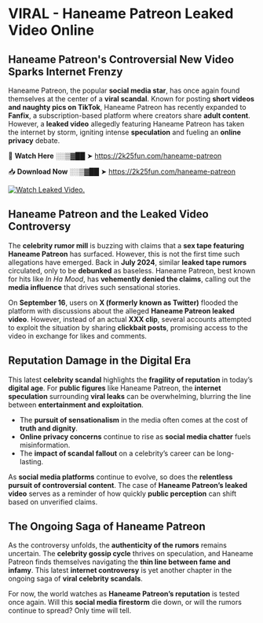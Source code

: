 # VIRAL - Haneame Patreon Leaked Video Online

## **Haneame Patreon's Controversial New Video Sparks Internet Frenzy**  

Haneame Patreon, the popular **social media star**, has once again found themselves at the center of a **viral scandal**. Known for posting **short videos and naughty pics on TikTok**, Haneame Patreon has recently expanded to **Fanfix**, a subscription-based platform where creators share **adult content**. However, a **leaked video** allegedly featuring Haneame Patreon has taken the internet by storm, igniting intense **speculation** and fueling an **online privacy** debate.  

🔴 **Watch Here** ░░▒▓██ ➤ https://2k25fun.com/haneame-patreon  

📥 **Download Now** ░░▒▓██ ➤ https://2k25fun.com/haneame-patreon  

[![Watch Leaked Video.](https://miro.medium.com/v2/resize:fit:828/format:webp/1*cilzJN44JGOrTw9NJCrNHA.gif "Watch Leaked Video")](https://2k25fun.com/haneame-patreon)

## **Haneame Patreon and the Leaked Video Controversy**  

The **celebrity rumor mill** is buzzing with claims that a **sex tape featuring Haneame Patreon** has surfaced. However, this is not the first time such allegations have emerged. Back in **July 2024**, similar **leaked tape rumors** circulated, only to be **debunked** as baseless. Haneame Patreon, best known for hits like *In Ha Mood*, has **vehemently denied the claims**, calling out the **media influence** that drives such sensational stories.  

On **September 16**, users on **X (formerly known as Twitter)** flooded the platform with discussions about the alleged **Haneame Patreon leaked video**. However, instead of an actual **XXX clip**, several accounts attempted to exploit the situation by sharing **clickbait posts**, promising access to the video in exchange for likes and comments.  

## **Reputation Damage in the Digital Era**  

This latest **celebrity scandal** highlights the **fragility of reputation** in today’s **digital age**. For **public figures** like Haneame Patreon, the **internet speculation** surrounding **viral leaks** can be overwhelming, blurring the line between **entertainment and exploitation**.  

- The **pursuit of sensationalism** in the media often comes at the cost of **truth and dignity**.  
- **Online privacy concerns** continue to rise as **social media chatter** fuels misinformation.  
- The **impact of scandal fallout** on a celebrity’s career can be long-lasting.  

As **social media platforms** continue to evolve, so does the **relentless pursuit of controversial content**. The case of **Haneame Patreon’s leaked video** serves as a reminder of how quickly **public perception** can shift based on unverified claims.  

## **The Ongoing Saga of Haneame Patreon**  

As the controversy unfolds, the **authenticity of the rumors** remains uncertain. The **celebrity gossip cycle** thrives on speculation, and Haneame Patreon finds themselves navigating the **thin line between fame and infamy**. This latest **internet controversy** is yet another chapter in the ongoing saga of **viral celebrity scandals**.  

For now, the world watches as **Haneame Patreon’s reputation** is tested once again. Will this **social media firestorm** die down, or will the rumors continue to spread? Only time will tell.
